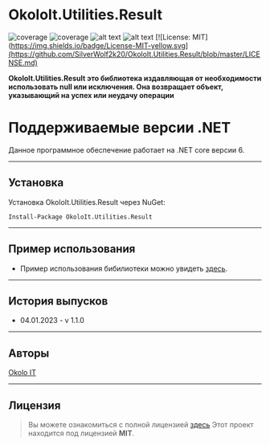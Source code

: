 # OkoloIt.Utilities.Result

![coverage](https://img.shields.io/badge/version-1.1.0-blue) ![coverage](https://img.shields.io/badge/-Okolo%20IT-orange) ![alt text](https://github.com/open-telemetry/opentelemetry-dotnet/actions/workflows/linux-ci.yml/badge.svg?branch=main) ![alt text](https://github.com/open-telemetry/opentelemetry-dotnet/actions/workflows/windows-ci.yml/badge.svg?branch=main)
[![License: MIT](https://img.shields.io/badge/License-MIT-yellow.svg](https://github.com/SilverWolf2k20/OkoloIt.Utilities.Result/blob/master/LICENSE.md)

**OkoloIt.Utilities.Result это библиотека издавляющая от необходимости использовать null или исключения. Она возвращает объект, указывающий на успех или неудачу операции**

# Поддерживаемые версии .NET

Данное программное обеспечение работает на .NET core версии 6.

---
## Установка

Установка OkoloIt.Utilities.Result через NuGet:

```
Install-Package OkoloIt.Utilities.Result
```

---
## Пример использования

- Пример использования бибилиотеки можно увидеть [здесь](https://github.com/SilverWolf2k20/OkoloIt.Utilities.Result/tree/master/samples/OkoloIt.Utilities.Result.Samples).

---
## История выпусков

- 04.01.2023 - v 1.1.0

---
## Авторы

[Okolo IT](https://vk.com/okolo_it_govnokoding)

---
## Лицензия
>Вы можете ознакомиться с полной лицензией [здесь](https://github.com/SilverWolf2k20/OkoloIt.Utilities.Result/blob/master/LICENSE.md)
Этот проект находится под лицензией **MIT**.

